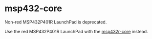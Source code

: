 # msp432-core

Non-red MSP432P401R LaunchPad is deprecated.

Use the red MSP432P401R LaunchPad with the [msp432r-core](https://github.com/energia/msp432r-core) instead.
